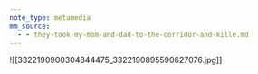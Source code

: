 ```yaml
---
note_type: metamedia
mm_source:
  - - they-took-my-mom-and-dad-to-the-corridor-and-kille.md
---
```


![[3322190900304844475_3322190895590627076.jpg]]


